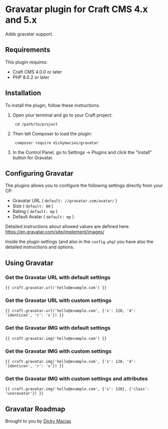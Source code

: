 # Gravatar plugin for Craft CMS 4.x and 5.x

Adds gravatar support. 

## Requirements

This plugin requires:
- Craft CMS 4.0.0 or later
- PHP 8.0.2 or later

## Installation

To install the plugin, follow these instructions.

1. Open your terminal and go to your Craft project:

        cd /path/to/project

2. Then tell Composer to load the plugin:

        composer require dickymacias/gravatar

3. In the Control Panel, go to Settings → Plugins and click the "Install" button for Gravatar.

## Configuring Gravatar

The plugins allows you to configure the following settings directly from your CP:

* Gravatar URL ( `default: //gravatar.com/avatar/` )
* Size ( `default: 80` )
* Rating ( `default: mp` )
* Default Avatar ( `default: mp` )

Detailed instructions about allowed values are defined here: https://en.gravatar.com/site/implement/images/

Inside the plugin settings (and also in the `config.php`) you have also the detailed instructions and options.


## Using Gravatar

### Get the Gravatar URL with default settings

```twig
{{ craft.gravatar.url('hello@example.com') }}
```

### Get the Gravatar URL with custom settings

```twig
{{ craft.gravatar.url('hello@example.com', {'s': 120, 'd': 'identicon', 'r': 'x'}) }}
```

### Get the Gravatar IMG with default settings

```twig
{{ craft.gravatar.img('hello@example.com') }}
```

### Get the Gravatar IMG with custom settings

```twig
{{ craft.gravatar.img('hello@example.com', {'s': 120, 'd': 'identicon', 'r': 'x'}) }}
```

### Get the Gravatar IMG with custom settings and attributes

```twig
{{ craft.gravatar.img('hello@example.com', {'s': 120}, {'class': 'useravatar'}) }}
```

## Gravatar Roadmap

Brought to you by [Dicky Macias](https://github.com/DickyMacias)
